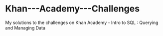 # Khan---Academy---Challenges
My solutions to the challenges on Khan Academy - Intro to SQL : Querying and Managing Data
